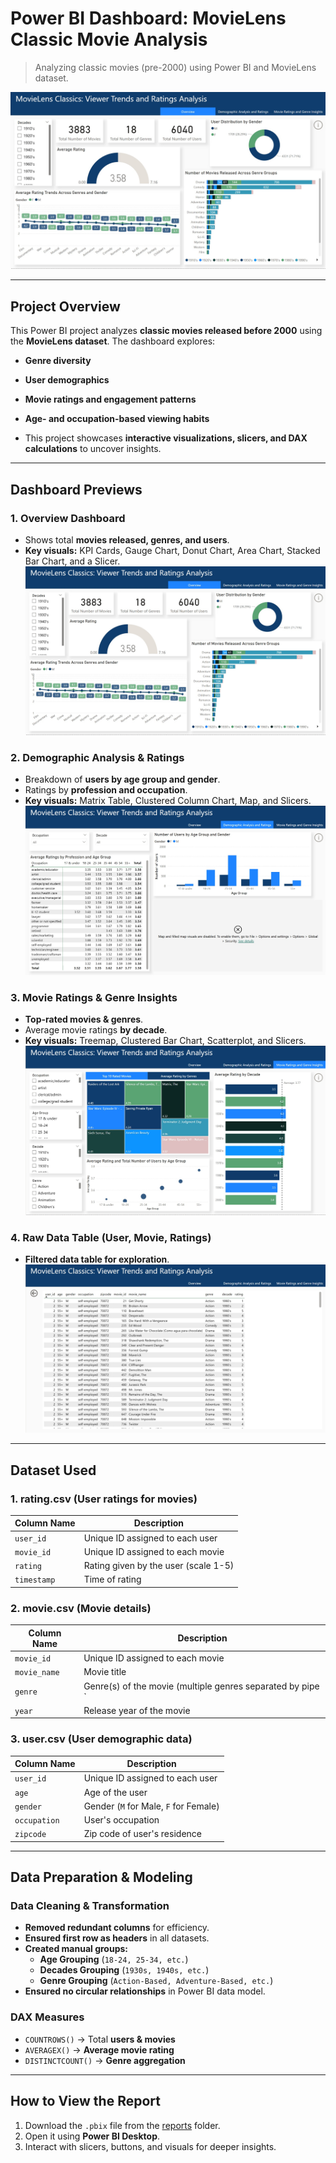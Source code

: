 # Power BI Dashboard: MovieLens Classic Movie Analysis

> Analyzing classic movies (pre-2000) using Power BI and MovieLens dataset.

![Overview Dashboard](images/overview_dashboard.jpg)

---

## **Project Overview**
This Power BI project analyzes **classic movies released before 2000** using the **MovieLens dataset**.
The dashboard explores:
- **Genre diversity**
- **User demographics**
- **Movie ratings and engagement patterns**
- **Age- and occupation-based viewing habits**

- This project showcases **interactive visualizations, slicers, and DAX calculations** to uncover insights.

---

## **Dashboard Previews**

### **1. Overview Dashboard**
- Shows total **movies released, genres, and users**.
- **Key visuals:** KPI Cards, Gauge Chart, Donut Chart, Area Chart, Stacked Bar Chart, and a Slicer.
![Overview Dashboard](images/overview_dashboard.jpg)

### **2. Demographic Analysis & Ratings**
- Breakdown of **users by age group and gender**.
- Ratings by **profession and occupation**.
- **Key visuals:** Matrix Table, Clustered Column Chart, Map, and Slicers.
![Demographic Analysis](images/demographic_analysis.jpg)

### **3. Movie Ratings & Genre Insights**
- **Top-rated movies & genres**.
- Average movie ratings **by decade**.
- **Key visuals:** Treemap, Clustered Bar Chart, Scatterplot, and Slicers.
![Movie Ratings & Genre Insights](images/movie_ratings_genre_insights.jpg)

### **4. Raw Data Table (User, Movie, Ratings)**
- **Filtered data table for exploration**.
![Raw Data Table](images/raw_data_table.jpg)

---

## **Dataset Used**
### **1. rating.csv** (User ratings for movies)
| Column Name | Description |
|-------------|------------|
| `user_id` | Unique ID assigned to each user |
| `movie_id` | Unique ID assigned to each movie |
| `rating` | Rating given by the user (scale 1-5) |
| `timestamp` | Time of rating |

### **2. movie.csv** (Movie details)
| Column Name | Description |
|-------------|------------|
| `movie_id` | Unique ID assigned to each movie |
| `movie_name` | Movie title |
| `genre` | Genre(s) of the movie (multiple genres separated by pipe `|`) |
| `year` | Release year of the movie |

### **3. user.csv** (User demographic data)
| Column Name | Description |
|-------------|------------|
| `user_id` | Unique ID assigned to each user |
| `age` | Age of the user |
| `gender` | Gender (`M` for Male, `F` for Female) |
| `occupation` | User's occupation |
| `zipcode` | Zip code of user's residence |

---

## **Data Preparation & Modeling**
### **Data Cleaning & Transformation**
- **Removed redundant columns** for efficiency.
- **Ensured first row as headers** in all datasets.
- **Created manual groups:**
  - **Age Grouping** (`18-24, 25-34, etc.`)
  - **Decades Grouping** (`1930s, 1940s, etc.`)
  - **Genre Grouping** (`Action-Based, Adventure-Based, etc.`)
- **Ensured no circular relationships** in Power BI data model.

### **DAX Measures**
- `COUNTROWS()` → Total **users & movies**
- `AVERAGEX()` → **Average movie rating**
- `DISTINCTCOUNT()` → **Genre aggregation**

---

## **How to View the Report**
1. Download the `.pbix` file from the [reports](reports/) folder.
2. Open it using **Power BI Desktop**.
3. Interact with slicers, buttons, and visuals for deeper insights.
